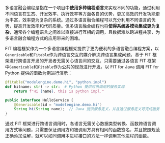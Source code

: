 多语言融合编程是指在一个项目中**使用多种编程语言**来实现不同的功能，通过利用不同语言在生态、开发效率、执行效率等方面各自的优势，更加高效的开发功能更为丰富，效率更为复杂的系统。通过多语言融合编程可以充分利用不同语言的优势，提高开发效率和代码质量。但多语言融合编程也将**使得系统各模块集成更为复杂**，通常各个编程语言之间难以直接进行互相的调用，且数据难以跨进程共享，为多语言融合编程方式的应用带来的困难。

FIT 编程框架作为一个多语言编程框架提供了更为便利的多语言融合编程方案，以`Genericable`和`Fitable`作为跨语言交互的媒介解决跨语言集成问题，基于 FIT 框架进行跨语言开发的开发者无需关心语言间的交互，只需要通过各语言 FIT 框架中`Genericable`和`Fitable`作为公共的规范进行开发。以 FIT for Java 调用 FIT for Python 提供的函数为例进行演示：

```python
@fitable("modelengine.demo.hi", "python.impl")
def hi(name: str) -> str:  # Python 提供可供调用的服务实现
    return f"Hi {name}, this is python impl."
```

```java
public interface HelloService {
    @Genericable(id = "modelengine.demo.hi")
    String hi(String name);  // Java 提供服务定义，并且通过服务定义可完成服务调用
}
```

通过 FIT 框架进行跨语言调用时，各语言无需关心数据类型转换、函数跨语言调用方式等问题，只需要保证调用方和被调用方具有相同的函数签名，并且按照规范正确添加注解，就可以如同调用本进程接口的方法一样调用其他进程的函数。

